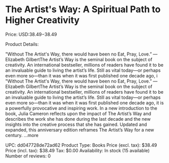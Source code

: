 # The Artist's Way: A Spiritual Path to Higher Creativity

Price: USD:$38.49-$38.49

Product Details:

"Without The Artist's Way, there would have been no Eat, Pray, Love.” —Elizabeth GilbertThe Artist’s Way is the seminal book on the subject of creativity. An international bestseller, millions of readers have found it to be an invaluable guide to living the artist’s life. Still as vital today—or perhaps even more so—than it was when it was first published one decade ago, i "Without The Artist's Way, there would have been no Eat, Pray, Love.” —Elizabeth GilbertThe Artist’s Way is the seminal book on the subject of creativity. An international bestseller, millions of readers have found it to be an invaluable guide to living the artist’s life. Still as vital today—or perhaps even more so—than it was when it was first published one decade ago, it is a powerfully provocative and inspiring work. In a new introduction to the book, Julia Cameron reflects upon the impact of The Artist’s Way and describes the work she has done during the last decade and the new insights into the creative process that she has gained. Updated and expanded, this anniversary edition reframes The Artist’s Way for a new century. ...more

UPC: dd047728de72ad62
Product Type: Books
Price (excl. tax): $38.49
Price (incl. tax): $38.49
Tax: $0.00
Availability: In stock (15 available)
Number of reviews: 0
